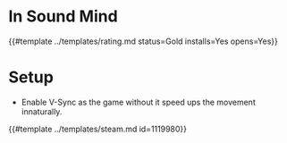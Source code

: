 # In Sound Mind
<!-- script:Aliases [] -->

{{#template ../templates/rating.md status=Gold installs=Yes opens=Yes}}

# Setup
- Enable V-Sync as the game without it speed ups the movement innaturally.

{{#template ../templates/steam.md id=1119980}}
